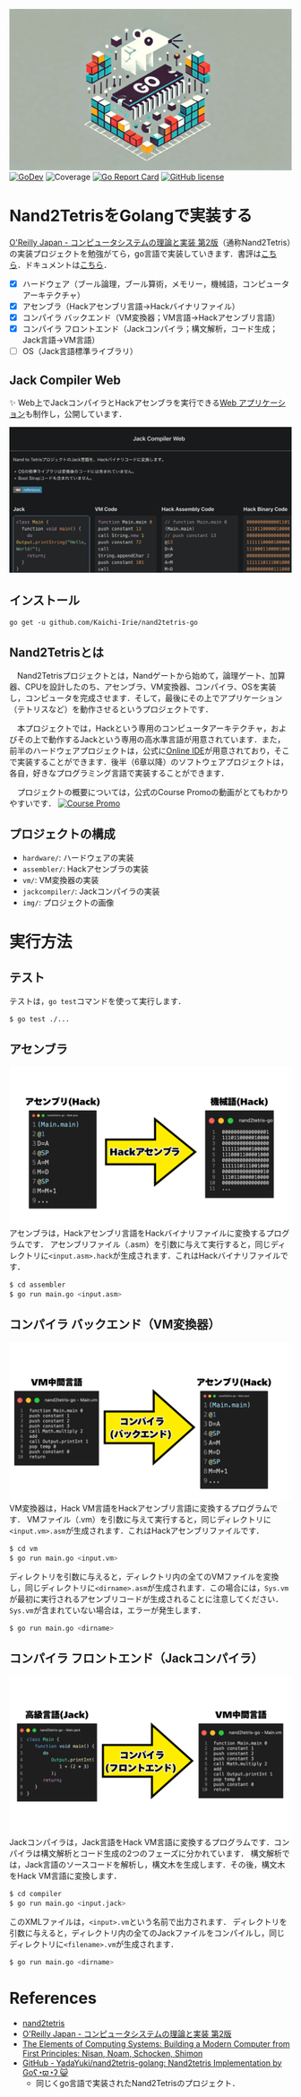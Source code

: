![img](img/nand2tetris-go.jpg)
[![GoDev](https://img.shields.io/static/v1?label=godev&message=reference&color=00add8)](https://pkg.go.dev/github.com/Kaichi-Irie/nand2tetris-go@v0.2.0)
![Coverage](https://img.shields.io/badge/Coverage-69.5%25-yellow)
[![Go Report Card](https://goreportcard.com/badge/github.com/Kaichi-Irie/nand2tetris-go)](https://goreportcard.com/report/github.com/Kaichi-Irie/nand2tetris-go)
[![GitHub license](https://img.shields.io/github/license/Kaichi-Irie/nand2tetris-go)](https://github.com/Kaichi-Irie/nand2tetris-go/blob/main/LICENSE)

# Nand2TetrisをGolangで実装する
[O'Reilly Japan - コンピュータシステムの理論と実装 第2版](https://www.oreilly.co.jp/books/9784814400874/)（通称Nand2Tetris）の実装プロジェクトを勉強がてら，go言語で実装していきます．書評は[こちら](https://qiita.com/garudakai/items/7e09c95ef8b2a3c4e8be)．ドキュメントは[こちら](https://pkg.go.dev/github.com/Kaichi-Irie/nand2tetris-go@v0.2.0)．


- [x] ハードウェア（ブール論理，ブール算術，メモリー，機械語，コンピュータアーキテクチャ）
- [x] アセンブラ（Hackアセンブリ言語→Hackバイナリファイル）
- [x] コンパイラ バックエンド（VM変換器；VM言語→Hackアセンブリ言語）
- [x] コンパイラ フロントエンド（Jackコンパイラ；構文解析，コード生成；Jack言語→VM言語）
- [ ] OS（Jack言語標準ライブラリ）

## Jack Compiler Web
✨ Web上でJackコンパイラとHackアセンブラを実行できる[Web アプリケーション](https://myapp-frontend-505229804915.asia-northeast1.run.app/)も制作し，公開しています．

![img](img/jack_compiler_web.png)

## インストール
```
go get -u github.com/Kaichi-Irie/nand2tetris-go
```


## Nand2Tetrisとは
　Nand2Tetrisプロジェクトとは，Nandゲートから始めて，論理ゲート、加算器、CPUを設計したのち、アセンブラ、VM変換器、コンパイラ、OSを実装し，コンピュータを完成させます．そして，最後にその上でアプリケーション（テトリスなど）を動作させるというプロジェクトです．

　本プロジェクトでは，Hackという専用のコンピュータアーキテクチャ，およびその上で動作するJackという専用の高水準言語が用意されています．また，前半のハードウェアプロジェクトは，公式に[Online IDE](https://nand2tetris.github.io/web-ide)が用意されており，そこで実装することができます．後半（6章以降）のソフトウェアプロジェクトは，各自，好きなプログラミング言語で実装することができます．

　プロジェクトの概要については，公式のCourse Promoの動画がとてもわかりやすいです．
[![Course Promo](https://img.youtube.com/vi/wTl5wRDT0CU/0.jpg)](https://youtu.be/wTl5wRDT0CU?si=cpyPA9cG7uHAp2tA "Course Promo")

## プロジェクトの構成
- `hardware/`: ハードウェアの実装
- `assembler/`: Hackアセンブラの実装
- `vm/`: VM変換器の実装
- `jackcompiler/`: Jackコンパイラの実装
- `img/`: プロジェクトの画像
# 実行方法

## テスト
テストは，`go test`コマンドを使って実行します．
```sh
$ go test ./...
```


## アセンブラ
![Hackアセンブラ](/img/asm_to_binary.png)
アセンブラは，Hackアセンブリ言語をHackバイナリファイルに変換するプログラムです．
アセンブリファイル（.asm）を引数に与えて実行すると，同じディレクトリに`<input.asm>.hack`が生成されます．これはHackバイナリファイルです．
```sh
$ cd assembler
$ go run main.go <input.asm>
```

## コンパイラ バックエンド（VM変換器）
![Hack VM変換器](/img/vm_to_asm.png)
VM変換器は，Hack VM言語をHackアセンブリ言語に変換するプログラムです．
VMファイル（.vm）を引数に与えて実行すると，同じディレクトリに`<input.vm>.asm`が生成されます．これはHackアセンブリファイルです．

```sh
$ cd vm
$ go run main.go <input.vm>
```

ディレクトリを引数に与えると，ディレクトリ内の全てのVMファイルを変換し，同じディレクトリに`<dirname>.asm`が生成されます．この場合には，`Sys.vm`が最初に実行されるアセンブリコードが生成されることに注意してください．`Sys.vm`が含まれていない場合は，エラーが発生します．
```sh
$ go run main.go <dirname>
```

## コンパイラ フロントエンド（Jackコンパイラ）
![Hack Jackコンパイラ](/img/jack_to_vm.png)
Jackコンパイラは，Jack言語をHack VM言語に変換するプログラムです．コンパイラは構文解析とコード生成の2つのフェーズに分かれています．
構文解析では，Jack言語のソースコードを解析し，構文木を生成します．その後，構文木をHack VM言語に変換します．
```sh
$ cd compiler
$ go run main.go <input.jack>
```
このXMLファイルは，`<input>.vm`という名前で出力されます．
ディレクトリを引数に与えると，ディレクトリ内の全てのJackファイルをコンパイルし，同じディレクトリに`<filename>.vm`が生成されます．
```sh
$ go run main.go <dirname>
```

# References
- [nand2tetris](https://www.nand2tetris.org/)
- [O'Reilly Japan - コンピュータシステムの理論と実装 第2版](https://www.oreilly.co.jp/books/9784814400874/)
- [The Elements of Computing Systems: Building a Modern Computer from First Principles: Nisan, Noam, Schocken, Shimon](https://www.amazon.com/Elements-Computing-Systems-Building-Principles/dp/0262640686)
- [GitHub - YadaYuki/nand2tetris-golang: Nand2tetris Implementation by Goʕ◔ϖ◔ʔ 😺](https://github.com/YadaYuki/nand2tetris-golang)
    - 同じくgo言語で実装されたNand2Tetrisのプロジェクト．
